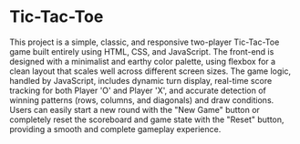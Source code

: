 # Tic-Tac-Toe

This project is a simple, classic, and responsive two-player Tic-Tac-Toe game built entirely using HTML, CSS, and JavaScript. The front-end is designed with a minimalist and earthy color palette, using flexbox for a clean layout that scales well across different screen sizes. The game logic, handled by JavaScript, includes dynamic turn display, real-time score tracking for both Player 'O' and Player 'X', and accurate detection of winning patterns (rows, columns, and diagonals) and draw conditions. Users can easily start a new round with the "New Game" button or completely reset the scoreboard and game state with the "Reset" button, providing a smooth and complete gameplay experience.
